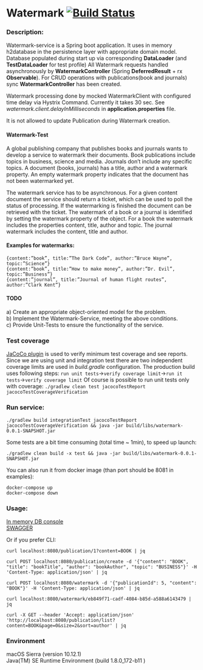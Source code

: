Watermark [![Build Status](https://github.com/VladimirYushkevich/test-tasks/workflows/watermark-java/badge.svg)](https://github.com/VladimirYushkevich/test-tasks/actions?workflow=watermark-java)
=
### Description:

Watermark-service is a Spring boot application.
It uses in memory h2database in the persistence layer with appropriate domain model. Database populated during start up via
corresponding **DataLoader** (and **TestDataLoader** for test profile)
All Watermark requests handled asynchronously by **WatermarkController** (Spring **DeferredResult** + rx **Observable**). 
For CRUD operations with publications(book and journals) sync **WatermarkController** has been created.

Watermark processing done by mocked WatermarkClient with configured time delay via Hystrix Command.
Currently it takes 30 sec. See *watermark.client.delayInMilliseconds* in **application.properties** file.

It is not allowed to update Publication during Watermark creation.

#### Watermark-Test

A global publishing company that publishes books and journals wants to develop a service to
watermark their documents. Book publications include topics in business, science and media. Journals
don’t include any specific topics. A document (books, journals) has a title, author and a watermark
property. An empty watermark property indicates that the document has not been watermarked yet.

The watermark service has to be asynchronous. For a given content document the service should
return a ticket, which can be used to poll the status of processing. If the watermarking is finished the
document can be retrieved with the ticket. The watermark of a book or a journal is identified by
setting the watermark property of the object. For a book the watermark includes the properties
content, title, author and topic. The journal watermark includes the content, title and author.

#### Examples for watermarks:
```
{content:”book”, title:”The Dark Code”, author:”Bruce Wayne”, topic:”Science”}
{content:”book”, title:”How to make money”, author:”Dr. Evil”, topic:”Business”}
{content:”journal”, title:”Journal of human flight routes”, author:”Clark Kent”}
```

#### TODO
a) Create an appropriate object-oriented model for the problem.<br />
b) Implement the Watermark-Service, meeting the above conditions.<br />
c) Provide Unit-Tests to ensure the functionality of the service.

### Test coverage
[JaCoCo plugin](https://docs.gradle.org/current/userguide/jacoco_plugin.html#sec:jacoco_report_configuration) is used 
to verify minimum test coverage and see reports. Since we are using unit and integration test there are two independent
coverage limits are used in *build.gradle* configuration.
The production build uses following steps:
`run unit tests`->`verify coverage limit`->`run it tests`->`verify coverage limit`
Of course is possible to run unit tests only with coverage:
`./gradlew clean test jacocoTestReport jacocoTestCoverageVerification`

### Run service:
```
./gradlew build integrationTest jacocoTestReport jacocoTestCoverageVerification && java -jar build/libs/watermark-0.0.1-SNAPSHOT.jar
```
Some tests are a bit time consuming (total time ~ 1min), to speed up launch:
```
./gradlew clean build -x test && java -jar build/libs/watermark-0.0.1-SNAPSHOT.jar
```
You can also run it from docker image (than port should be 8081 in examples):
```
docker-compose up
docker-compose down
```

### Usage:

[In memory DB console](http://localhost:8080/h2-console)  
[SWAGGER](http://localhost:8080/swagger-ui.html)

Or if you prefer CLI:
```
curl localhost:8080/publication/1?content=BOOK | jq
```
```
curl POST localhost:8080/publication/create -d '{"content": "BOOK", "title": "bookTitle", "author": "bookAuthor", "topic": "BUSINESS"}' -H 'Content-Type: application/json' | jq
```
```
curl POST localhost:8080/watermark -d '{"publicationId": 5, "content": "BOOK"}' -H 'Content-Type: application/json' | jq
```
```
curl localhost:8080/watermark/eb849f71-cadf-4084-b85d-a588a6143479 | jq
```
```
curl -X GET --header 'Accept: application/json' 'http://localhost:8080/publication/list?content=BOOK&page=0&size=2&sort=author' | jq
```

### Environment

macOS Sierra (version 10.12.1)  
Java(TM) SE Runtime Environment (build 1.8.0_172-b11 )